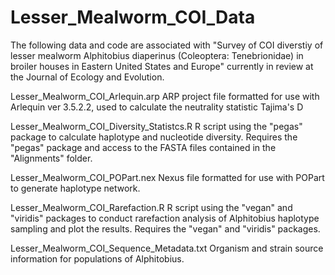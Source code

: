 # Lesser_Mealworm_COI_Data

The following data and code are associated with "Survey of COI diverstiy of lesser mealworm Alphitobius diaperinus (Coleoptera: Tenebrionidae) in broiler houses in Eastern United States and Europe" currently in review at the Journal of Ecology and Evolution.

Lesser_Mealworm_COI_Arlequin.arp
ARP project file formatted for use with Arlequin ver 3.5.2.2, used to calculate the neutrality statistic Tajima's D

Lesser_Mealworm_COI_Diversity_Statistcs.R
R script using the "pegas" package to calculate haplotype and nucleotide diversity. Requires the "pegas" package and access to the FASTA files contained in the "Alignments" folder.

Lesser_Mealworm_COI_POPart.nex
Nexus file formatted for use with POPart to generate haplotype network.

Lesser_Mealworm_COI_Rarefaction.R
R script using the "vegan" and "viridis" packages to conduct rarefaction analysis of Alphitobius haplotype sampling and plot the results. Requires the "vegan" and "viridis" packages.

Lesser_Mealworm_COI_Sequence_Metadata.txt
Organism and strain source information for populations of Alphitobius.
